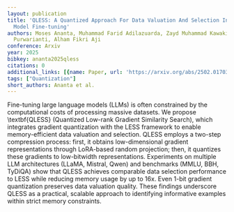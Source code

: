 ```yaml
---
layout: publication
title: 'QLESS: A Quantized Approach For Data Valuation And Selection In Large Language
  Model Fine-tuning'
authors: Moses Ananta, Muhammad Farid Adilazuarda, Zayd Muhammad Kawakibi Zuhri, Ayu
  Purwarianti, Alham Fikri Aji
conference: Arxiv
year: 2025
bibkey: ananta2025qless
citations: 0
additional_links: [{name: Paper, url: 'https://arxiv.org/abs/2502.01703'}]
tags: ["Quantization"]
short_authors: Ananta et al.
---
```

Fine-tuning large language models (LLMs) is often constrained by the
computational costs of processing massive datasets. We propose \textbf\{QLESS\}
(Quantized Low-rank Gradient Similarity Search), which integrates gradient
quantization with the LESS framework to enable memory-efficient data valuation
and selection. QLESS employs a two-step compression process: first, it obtains
low-dimensional gradient representations through LoRA-based random projection;
then, it quantizes these gradients to low-bitwidth representations. Experiments
on multiple LLM architectures (LLaMA, Mistral, Qwen) and benchmarks (MMLU, BBH,
TyDiQA) show that QLESS achieves comparable data selection performance to LESS
while reducing memory usage by up to 16x. Even 1-bit gradient quantization
preserves data valuation quality. These findings underscore QLESS as a
practical, scalable approach to identifying informative examples within strict
memory constraints.